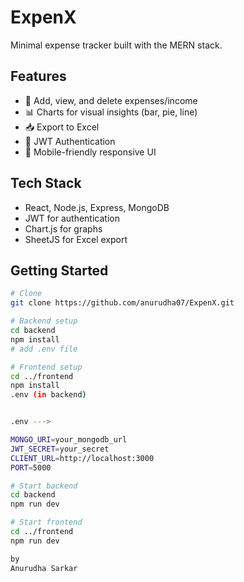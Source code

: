 # ExpenX

Minimal expense tracker built with the MERN stack.

## Features

- 🧾 Add, view, and delete expenses/income  
- 📊 Charts for visual insights (bar, pie, line)  
- 📥 Export to Excel  
- 🔐 JWT Authentication  
- 📱 Mobile-friendly responsive UI  

## Tech Stack

- React, Node.js, Express, MongoDB  
- JWT for authentication  
- Chart.js for graphs  
- SheetJS for Excel export  

## Getting Started

```bash
# Clone
git clone https://github.com/anurudha07/ExpenX.git

# Backend setup
cd backend
npm install
# add .env file 

# Frontend setup
cd ../frontend
npm install
.env (in backend)


.env --->

MONGO_URI=your_mongodb_url
JWT_SECRET=your_secret
CLIENT_URL=http://localhost:3000
PORT=5000

# Start backend
cd backend
npm run dev

# Start frontend
cd ../frontend
npm run dev

by 
Anurudha Sarkar


